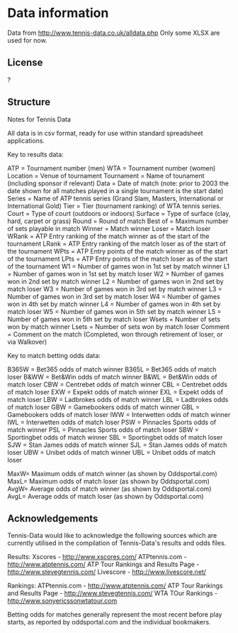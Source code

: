 # Data information
Data from http://www.tennis-data.co.uk/alldata.php
Only some XLSX are used for now.

## License
?

## Structure
Notes for Tennis Data

All data is in csv format, ready for use within standard spreadsheet applications. 

Key to results data:

ATP = Tournament number (men)
WTA = Tournament number (women)
Location = Venue of tournament
Tournament = Name of tounament (including sponsor if relevant)
Data = Date of match (note: prior to 2003 the date shown for all matches played in a single tournament is the start date)
Series = Name of ATP tennis series (Grand Slam, Masters, International or International Gold)
Tier = Tier (tournament ranking) of WTA tennis series.
Court = Type of court (outdoors or indoors)
Surface = Type of surface (clay, hard, carpet or grass)
Round = Round of match
Best of = Maximum number of sets playable in match
Winner = Match winner
Loser = Match loser
WRank = ATP Entry ranking of the match winner as of the start of the tournament
LRank = ATP Entry ranking of the match loser as of the start of the tournament
WPts = ATP Entry points of the match winner as of the start of the tournament
LPts = ATP Entry points of the match loser as of the start of the tournament
W1 = Number of games won in 1st set by match winner
L1 = Number of games won in 1st set by match loser
W2 = Number of games won in 2nd set by match winner
L2 = Number of games won in 2nd set by match loser
W3 = Number of games won in 3rd set by match winner
L3 = Number of games won in 3rd set by match loser
W4 = Number of games won in 4th set by match winner
L4 = Number of games won in 4th set by match loser
W5 = Number of games won in 5th set by match winner
L5 = Number of games won in 5th set by match loser
Wsets = Number of sets won by match winner
Lsets = Number of sets won by match loser
Comment = Comment on the match (Completed, won through retirement of loser, or via Walkover)


Key to match betting odds data:

B365W = Bet365 odds of match winner
B365L = Bet365 odds of match loser
B&WW = Bet&Win odds of match winner
B&WL = Bet&Win odds of match loser
CBW = Centrebet odds of match winner
CBL = Centrebet odds of match loser
EXW = Expekt odds of match winner
EXL = Expekt odds of match loser
LBW = Ladbrokes odds of match winner
LBL = Ladbrokes odds of match loser
GBW = Gamebookers odds of match winner
GBL = Gamebookers odds of match loser
IWW = Interwetten odds of match winner
IWL = Interwetten odds of match loser
PSW = Pinnacles Sports odds of match winner
PSL = Pinnacles Sports odds of match loser
SBW = Sportingbet odds of match winner
SBL = Sportingbet odds of match loser
SJW = Stan James odds of match winner
SJL = Stan James odds of match loser
UBW = Unibet odds of match winner
UBL = Unibet odds of match loser

MaxW= Maximum odds of match winner (as shown by Oddsportal.com)
MaxL= Maximum odds of match loser (as shown by Oddsportal.com)
AvgW= Average odds of match winner (as shown by Oddsportal.com)
AvgL= Average odds of match loser (as shown by Oddsportal.com)

## Acknowledgements
Tennis-Data would like to acknowledge the following sources which are currently utilised in the compilation of Tennis-Data's results and odds files.

Results:
Xscores - http://www.xscores.com/
ATPtennis.com - http://www.atptennis.com/
ATP Tour Rankings and Results Page - http://www.stevegtennis.com/
Livescore - http://www.livescore.net/

Rankings:
ATPtennis.com - http://www.atptennis.com/
ATP Tour Rankings and Results Page - http://www.stevegtennis.com/
WTA TOur Rankings - http://www.sonyericssonwtatour.com

Betting odds for matches generally represent the most recent before play starts, as reported by oddsportal.com and the individual bookmakers.
